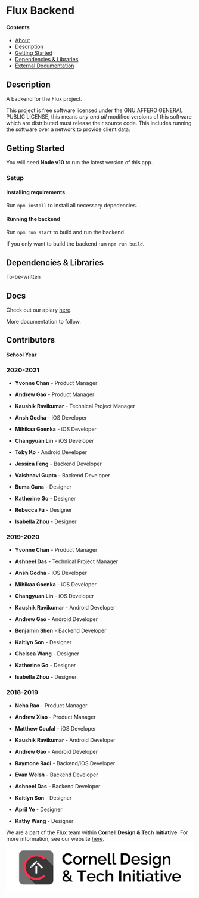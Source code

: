 # Flux Backend

#### Contents

- [About](#about)
- [Description](#description)
- [Getting Started](#getting-started)
- [Dependencies & Libraries](#dependencies--libraries)
- [External Documentation](#docs)

## Description

A backend for the Flux project.

This project is free software licensed under the GNU AFFERO GENERAL PUBLIC LICENSE, this means _any and all_ modified versions of this software which are distributed must release their source code. This includes running the software over a network to provide client data.

## Getting Started

You will need **Node v10** to run the latest version of this app.

### Setup

#### Installing requirements

Run `npm install` to install all necessary depedencies.

#### Running the backend

Run `npm run start` to build and run the backend.

If you only want to build the backend run `npm run build`.

## Dependencies & Libraries

To-be-written

## Docs

Check out our apiary [here](https://campusdensity.docs.apiary.io/#).

More documentation to follow.


## Contributors
**School Year**
### **2020-2021**

 * **Yvonne Chan** - Product Manager 
 * **Andrew Gao** - Product Manager
 * **Kaushik Ravikumar** - Technical Project Manager
 
 * **Ansh Godha** - iOS Developer
 * **Mihikaa Goenka** - iOS Developer
 * **Changyuan Lin** - iOS Developer
 * **Toby Ko** - Android Developer
 * **Jessica Feng** - Backend Developer
 * **Vaishnavi Gupta** - Backend Developer
 
 * **Buma Gana** - Designer
 * **Katherine Go** - Designer
 * **Rebecca Fu** - Designer 
 * **Isabella Zhou** - Designer


 ### **2019-2020**

 * **Yvonne Chan** - Product Manager
 * **Ashneel Das** - Technical Project Manager
 
 * **Ansh Godha** - iOS Developer
 * **Mihikaa Goenka** - iOS Developer
 * **Changyuan Lin** - iOS Developer
 * **Kaushik Ravikumar** - Android Developer
 * **Andrew Gao** - Android Developer
 * **Benjamin Shen** - Backend Developer
 
 * **Kaitlyn Son** - Designer
 * **Chelsea Wang** - Designer
 * **Katherine Go** - Designer
 * **Isabella Zhou** - Designer

### **2018-2019**

 * **Neha Rao** - Product Manager
 * **Andrew Xiao** - Product Manager

 * **Matthew Coufal** - iOS Developer
 * **Kaushik Ravikumar** - Android Developer
 * **Andrew Gao** - Android Developer
 * **Raymone Radi** - Backend/iOS Developer
 * **Evan Welsh** - Backend Developer
 * **Ashneel Das** - Backend Developer
 
 * **Kaitlyn Son** - Designer
 * **April Ye** - Designer
 * **Kathy Wang** - Designer


We are a part of the Flux team within **Cornell Design & Tech Initiative**. For more information, see our website [here](https://cornelldti.org/).
<img src="https://raw.githubusercontent.com/cornell-dti/design/master/Branding/Wordmark/Dark%20Text/Transparent/Wordmark-Dark%20Text-Transparent%403x.png">
